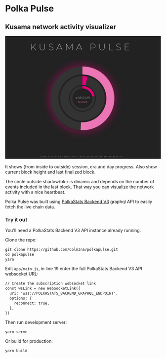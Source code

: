 # Polka Pulse

## Kusama network activity visualizer

![Polka Pulse](polkapulse.png?raw=true "Polka Pulse")

It shows (from inside to outside) session, era and day progress. Also show current block height and last finalized block.

The circle outside shadow/blur is dinamic and depends on the number of events included in the last block. That way you can visualize the network
activity with a nice heartbeat.

Polka Pulse was built using [PolkaStats Backend V3](https://github.com/Colm3na/polkastats-backend-v3) graphql API to easily fetch the live chain data.

### Try it out

You'll need a PolkaStats Backend V3 API instance already running.

Clone the repo:

```
git clone https://github.com/Colm3na/polkapulse.git
cd polkapulse
yarn
```

Edit `app/main.js`, in line 19 enter the full PolkaStats Backend V3 API websocket URL:

```
// Create the subscription websocket link
const wsLink = new WebSocketLink({
  uri: 'wss://POLKASTATS_BACKEND_GRAPHQL_ENDPOINT',
  options: {
    reconnect: true,
  },
})
```

Then run development server:

```
yarn serve
```

Or build for production:

```
yarn build
```